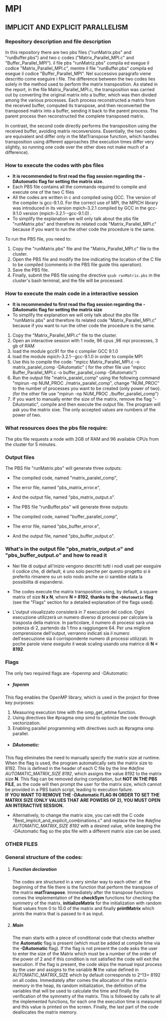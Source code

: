 # MPI
## IMPLICIT AND EXPLICIT PARALLELISM
### Repository description and file description
In this repository there are two pbs files ("runMatrix.pbs" and "runBuffer.pbs") and two c codes ("Matrix_Parallel_MPI.c" and "Buffer_Parallel_MPI"). il file pbs "runMatriz.pbs" compila ed esegue il codice "Matrix_Parallel_MPI.c", mentre il file "runBuffer.pbs" compila ed esegue il codice "Buffer_Parallel_MPI". Nel successivo paragrafo viene descritto come eseguire i file.
The difference between the two codes lies solely in the method used to perform the matrix transposition. As stated in the report, in the file Matrix_Parallel_MPI.c, the transposition was carried out by converting the original matrix into a buffer, which was then divided among the various processes. Each process reconstructed a matrix from the received buffer, computed its transpose, and then reconverted the transposed matrix into a buffer, sending it back to the parent process. The parent process then reconstructed the complete transposed matrix.

In contrast, the second code directly performs the transposition using the received buffer, avoiding matrix reconversions. Essentially, the two codes are equivalent and differ only in the MatTranspose function, which handles transposition using different approaches (the execution times differ very slightly, so running one code over the other does not make much of a difference).


### How to execute the codes with pbs files
- __It is recommended to first read the flag session regarding the -DAutomatic flag for setting the matrix size.__   
- Each PBS file contains all the commands required to compile and execute one of the two C files  
- All the codes are written in c and compiled using GCC. The version of the compiler is gcc-9.1.0. For the correct use of MPI, the MPICH library was introduced in its version mpich-3.2.1 compiled by GCC in the gcc-9.1.0 version (mpich-3.2.1--gcc-9.1.0) .
- To simplify the explanation we will only talk about the pbs file "runMatrix.pbs" and therefore its related code "Matrix_Parallel_MPI.c" because if you want to run the other code the procedure is the same.


To run the PBS file, you need to:  
1. Copy the "runMatrix.pbs" file and the "Matrix_Parallel_MPI.c" file to the cluster.  
2. Open the PBS file and modify the line indicating the location of the C file to be compiled (comments in the PBS file guide this operation).  
3. Save the PBS file.
5. Finally, submit the PBS file using the directive `qsub runMatrix.pbs` in the cluster's bash terminal, and the file will be processed.

### How to execute the main code in a interactive session
- __It is recommended to first read the flag session regarding the -DAutomatic flag for setting the matrix size__
-  To simplify the explanation we will only talk about the pbs file "runMatrix.pbs" and therefore its related code "Matrix_Parallel_MPI.c" because if you want to run the other code the procedure is the same.    
1. Copy the "Matrix_Parallel_MPI.c" file to the cluster.
2. Open an interactive session with 1 node, 96 cpus ,96 mpi processes, 3 gb of RAM
3. load the module gcc91 for the c compiler GCC 9.1.0
4. load the module  mpich-3.2.1--gcc-9.1.0 in order to compile MPI
5. Use this to compile the code: "mpicc Matrix_Parallel_MPI.c -o matrix_paralel_comp -DAutomatic" ( for the other file use "mpicc Buffer_Parallel_MPI.c -o buffer_parallel_comp -DAutomatic")
7. Run the output file "matrix_paralel_comp" using the following command "mpirun -np NUM_PROC ./matrix_paralel_comp", change "NUM_PROC" to the number of processes you want to be created (only power of two). (for the other file use "mpirun -np NUM_PROC ./buffer_parallel_comp") 
8. If you want to manually enter the size of the matrix, remove the flag "-DAutomatic", compile and then execute the output file. The program will ask you the matrix sixe. The only accepted values are numbers ​​of the power of two.

### What resources does the pbs file require:
The pbs file requests a node with 2GB of RAM and 96 available CPUs from the cluster for 5 minutes. 

### Output files 
The PBS file "runMatrix.pbs" will generate three outputs:  
- The compiled code, named "matrix_paralel_comp",  
- The error file, named "pbs_matrix_error.e",  
- And the output file, named "pbs_matrix_output.o".

- The PBS file "runBuffer.pbs" will generate three outputs:  
- The compiled code, named "buffer_parallel_comp",  
- The error file, named "pbs_buffer_error.e",  
- And the output file, named "pbs_buffer_output.o".  

### What's in the output file "pbs_matrix_output.o" and "pbs_buffer_output.o" and how to read it
- Nei file di output all'inizio vengono descritti tutti i nodi usati per eseguire il codice che, di default, è uno solo perche per questo progetto si è preferito rimanere su un solo nodo anche se ci sarebbe stata la possibilita di espandersi.

- The codes execute the matrix transposition using, by default, a square matrix of size **N x N**, where **N = 8192**, __thanks to the `-DAutomatic` flag__ (see the "Flags" section for a detailed explanation of the flags used). 

- L'output visualizzato consisterà in 7 esecuzioni del codice. Ogni esecuzione utilizzerà un numero diverso di processi per calcolare la trasposta della matrice. In particolare, il numero di processi sarà una potenza di 2, partendo da 1 fino a raggiungere 64. Per una migliore comprensione dell'output, verranno indicati sia il numero dell'esecuzione sia il corrispondente numero di processi utilizzati. In poche parole viene eseguito il weak scaling usando una matrice di **N = 8192**.

 


### Flags 
The only two required flags are -fopenmp and -DAutomatic:
- ##### fopenm
This flag enables the OpenMP library, which is used in the project for three key purposes:
1. Measuring execution time with the omp_get_wtime function.
2. Using directives like #pragma omp simd to optimize the code through vectorization.
3. Enabling parallel programming with directives such as #pragma omp parallel.

- ##### DAutomatic:
This flag eliminates the need to manually specify the matrix size at runtime. When the flag is used, the program automatically sets the matrix size to 8192. This is defined in the header of each C file by the line *#define AUTOMATIC_MATRIX_SIZE 8192*, which assigns the value 8192 to the matrix size **N**. This flag can be removed during compilation, but __NOT IN THE PBS FILE__, as the code will then prompt the user for the matrix size, which cannot be provided in a PBS batch script, leading to execution failure.   
__IF YOU WANT TO REMOVE THE -DAutomatic FLAG IN ORDER TO SET THE MATRIX SIZE  (ONLY VALUES THAT ARE POWERS OF 2), YOU MUST OPEN AN INTERACTIVE SESSION.__   

- Alternatively, to change the matrix size, you can edit the C code "Best_implicit_and_explicit_combinations.c" and replace the line *#define AUTOMATIC_MATRIX_SIZE 8192* with a desired value, while keeping the -DAutomatic flag so the pbs file with a different matrix size can be used.



### OTHER FILES


### General structure of the codes:
1. ##### Function declaration
   The codes are structured in a very similar way to each other: at the beginning of the file there is the function that perform the transpose of the matrix __matTranspose__.  Immediately after the transpose functions comes the implementation of the __checkSym__ functions for checking the symmetry of the matrix, __initializeMatrix__ for the initialization with random float values ​​from 0 to 10.0 of the matrix and finally __printMatrix__ which prints the matrix that is passed to it as input.

2. ##### Main
   The main starts with a piece of conditional code that checks whether the **Automatic** flag is present (which must be added at compile time via the **-DAutomatic** flag). If the flag is not present the code asks the user to enter the size of the Matrix which must be a number of the order of the power of 2 and if this condition is not satisfied the code will exit the execution. If the flag is present, the code skips the manual input process by the user and assigns to the variable **N** the value defined in AUTOMATIC_MATRIX_SIZE which by default corresponds to 2^13= 8192 on all codes.
Immediately after comes the allocation of the matrix memory in the heap, its random initialization, the definition of the variables that will be used to calculate the time and finally the verification of the symmetry of the matrix.
This is followed by calls to all the implemented functions, for each one the execution time is measured and this value is printed on the screen.
Finally, the last part of the code deallocates the matrix memory.











